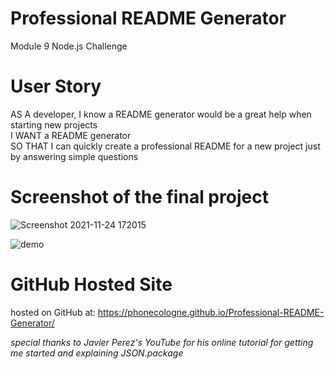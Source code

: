 # Professional README Generator
 Module 9 Node.js Challenge

 # User Story
AS A developer, I know a README generator would be a great help when starting new projects<br>
I WANT a README generator<br>
SO THAT I can quickly create a professional README for a new project just by answering simple questions

# Screenshot of the final project
![Screenshot 2021-11-24 172015](https://user-images.githubusercontent.com/88611613/143335980-a125ae85-1afb-4dda-a817-87cbd3179eff.jpg)

![demo](https://user-images.githubusercontent.com/88611613/143340080-482252fd-2ee1-47e2-819f-0824bd1aad4d.gif)

# GitHub Hosted Site
hosted on GitHub at: https://phonecologne.github.io/Professional-README-Generator/

<em>special thanks to Javier Perez's YouTube for his online tutorial for getting me started and explaining JSON.package
